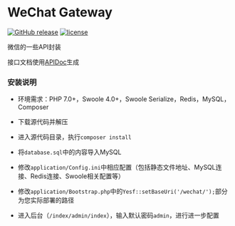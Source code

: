 # WeChat Gateway

[![GitHub release](https://img.shields.io/github/release/NeuShimmer/WeChatGateway.svg)](https://github.com/NeuShimmer/WeChatGateway/releases)
[![license](https://img.shields.io/github/license/NeuShimmer/WeChatGateway.svg)](https://github.com/NeuShimmer/WeChatGateway/blob/master/LICENSE)

微信的一些API封装

接口文档使用[APIDoc](http://apidocjs.com/)生成

### 安装说明

* 环境需求：PHP 7.0+，Swoole 4.0+，Swoole Serialize，Redis，MySQL，Composer

* 下载源代码并解压

* 进入源代码目录，执行`composer install`

* 将`database.sql`中的内容导入MySQL

* 修改`application/Config.ini`中相应配置（包括静态文件地址、MySQL连接、Redis连接、Swoole相关配置等）

* 修改`application/Bootstrap.php`中的`Yesf::setBaseUri('/wechat/');`部分为您实际部署的路径

* 进入后台（`/index/admin/index`），输入默认密码`admin`，进行进一步配置